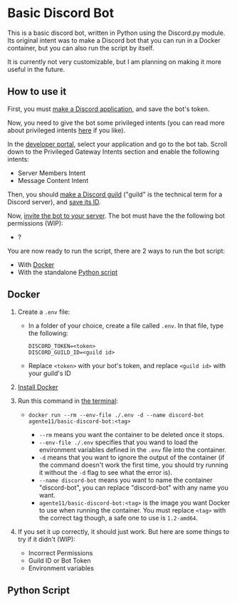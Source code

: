 Basic Discord Bot
=================

This is a basic discord bot, written in Python using the Discord.py module. Its original intent was to make a Discord bot that you can run in a Docker container, but you can also run the script by itself.

It is currently not very customizable, but I am planning on making it more useful in the future.

How to use it
-------------

First, you must [make a Discord application](https://discordpy.readthedocs.io/en/latest/discord.html), and save the bot's token.

Now, you need to give the bot some privileged intents (you can read more about privileged intents [here](https://discordpy.readthedocs.io/en/stable/intents.html) if you like).

In the [developer portal](https://discord.com/developers/applications), select your application and go to the bot tab. Scroll down to the Privileged Gateway Intents section and enable the following intents:

- Server Members Intent
- Message Content Intent

Then, you should [make a Discord guild](https://www.ionos.com/digitalguide/server/know-how/how-to-set-up-a-discord-server/) ("guild" is the technical term for a Discord server), and [save its ID](https://www.alphr.com/discord-find-server-id/).

Now, [invite the bot to your server](https://discordpy.readthedocs.io/en/stable/discord.html#inviting-your-bot). The bot must have the the following bot permissions (WIP):

- ?

You are now ready to run the script, there are 2 ways to run the bot script:

- With [Docker](#docker)
- With the standalone [Python script](#python-script)

Docker
------

1. Create a `.env` file:
    - In a folder of your choice, create a file called `.env`. In that file, type the following:

        ```.env
        DISCORD_TOKEN=<token>
        DISCORD_GUILD_ID=<guild id>
        ```

    - Replace `<token>` with your bot's token, and replace `<guild id>` with your guild's ID

2. [Install Docker](https://docs.docker.com/get-docker/)
3. Run this command in [the terminal](https://towardsdatascience.com/a-quick-guide-to-using-command-line-terminal-96815b97b955):
    - `docker run --rm --env-file ./.env -d --name discord-bot agente11/basic-discord-bot:<tag>`

        - `--rm` means you want the container to be deleted once it stops.
        - `--env-file ./.env` specifies that you wand to load the environment variables defined in the `.env` file into the container.
        - `-d` means that you want to ignore the output of the container (if the command doesn't work the first time, you should try running it without the `-d` flag to see what the error is).
        - `--name discord-bot` means you want to name the container "discord-bot", you can replace "discord-bot" with any name you want.
        - `agente11/basic-discord-bot:<tag>` is the image you want Docker to use when running the container. You must replace `<tag>` with the correct tag though, a safe one to use is `1.2-amd64`.
4. If you set it up correctly, it should just work. But here are some things to try if it didn't (WIP):
    - Incorrect Permissions
    - Guild ID or Bot Token
    - Environment variables

Python Script
-------------
